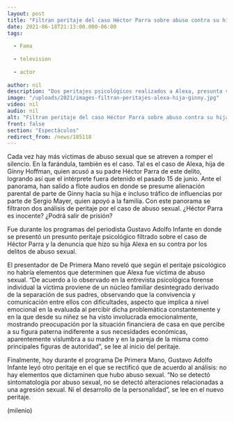 ```yaml
---
layout: post
title: "Filtran peritaje del caso Héctor Parra sobre abuso contra su hija Alexa; esto revela"
date: 2021-06-18T21:13:00.000-06:00
tags:
  
  - Fama
  
  - television
  
  - actor
  
author: nil
description: "Dos peritajes psicológicos realizados a Alexa, presunta víctima de abuso sexual por parte de su padre, Héctor Parra, arrojaron resultados que podrían dejar en libertad al actor. Te contamos lo que arrojaron. ¿Es inocente? "
image: "/uploads/2021/images-filtran-peritajes-alexa-hija-ginny.jpg"
video: nil
audio: nil
alt: "Filtran peritaje del caso Héctor Parra sobre abuso contra su hija Alexa; esto revela"
front: false
section: "Espectáculos"
redirect_from: /news/185118
---
```


Cada vez hay más víctimas de abuso sexual que se atreven a romper el silencio. En la farándula, también es el caso. Tal es el caso de Alexa, hija de Ginny Hoffman, quien acusó a su padre Héctor Parra de este delito, logrando así que el intérprete fuera detenido el pasado 15 de junio. Ante el panorama, han salido a flote audios en donde se presume alienación parental de parte de Ginny hacia su hija e incluso tráfico de influencias por parte de Sergio Mayer, quien apoyó a la familia. Con este panorama se filtraron dos análisis de peritaje por el caso de abuso sexual. ¿Héctor Parra es inocente? ¿Podrá salir de prisión?   

Fue durante los programas del periodista Gustavo Adolfo Infante en donde se presentó un presunto peritaje psicológico filtrado sobre el caso de Héctor Parra y la denuncia que hizo su hija Alexa en su contra por los delitos de abuso sexual. 

El presentador de De Primera Mano reveló que según el peritaje psicológico no habría elementos que determinen que Alexa fue víctima de abuso sexual. “De acuerdo a lo observado en la entrevista psicológica forense individual la víctima proviene de un núcleo familiar desintegrado derivado de la separación de sus padres, observando que la convivencia y comunicación entre ellos con dificultades, aspecto que implica a nivel emocional en la evaluada al percibir dicha problemática constantemente y en la que desde su niñez se ha visto involucrada emocionalmente, mostrando preocupación por la situación financiera de casa en que percibe a su figura paterna indiferente a sus necesidades económicas, aparentemente vislumbra a su madre y en la pareja de la misma como principales figuras de autoridad”, se lee al inicio del peritaje. 

Finalmente, hoy durante el programa De Primera Mano, Gustavo Adolfo Infante leyó otro peritaje en el que se rectificó que de acuerdo al análisis: no hay elementos que dictaminen que hubo abuso sexual. “No se detectó sintomatología por abuso sexual, no se detectó alteraciones relacionadas a una agresión sexual. Ni el desarrollo de la personalidad”, se lee en el nuevo peritaje. 

(milenio)